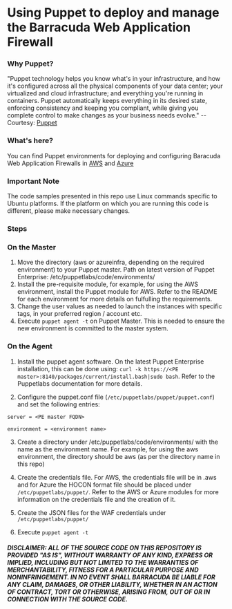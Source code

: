 # Using Puppet to deploy and manage the Barracuda Web Application Firewall

### Why Puppet?

"Puppet technology helps you know what's in your infrastructure, and how it's configured across all the physical components of your data center; your virtualized and cloud infrastructure; and everything you're running in containers. Puppet automatically keeps everything in its desired state, enforcing consistency and keeping you compliant, while giving you complete control to make changes as your business needs evolve." -- Courtesy: [Puppet](https://puppet.com/products)

### What's here?

You can find Puppet environments for deploying and configuring Baracuda Web Application Firewalls in [AWS](https://github.com/barracudanetworks/waf-automation/tree/master/waf-puppet/aws) and [Azure](https://github.com/barracudanetworks/waf-automation/tree/master/waf-puppet/azureinfra)
### Important Note
The code samples presented in this repo use Linux commands specific to Ubuntu platforms. If the platform on which you are running this code is different, please make necessary changes.

### Steps
### **On the Master**
1. Move the directory (aws or azureinfra, depending on the required environment) to your Puppet master. Path on latest version of Puppet Enterprise: /etc/puppetlabs/code/environments/ 
2. Install the pre-requisite module, for example, for using the AWS environment, install the Puppet module for AWS. Refer to the README for each environment for more details on fulfulling the requirements.
3. Change the user values as needed to launch the instances with specific tags, in your preferred region / account etc.
4. Execute `puppet agent -t` on Puppet Master. This is needed to ensure the new environment is committed to the master system.

### **On the Agent**
1. Install the puppet agent software. On the latest Puppet Enterprise installation, this can be done using: `curl -k https://<PE master>:8140/packages/current/install.bash|sudo bash`. Refer to the Puppetlabs documentation for more details.

2. Configure the puppet.conf file (`/etc/puppetlabs/puppet/puppet.conf`) and set the following entries:

`server = <PE master FQDN>`

`environment = <environment name>`

3. Create a directory under /etc/puppetlabs/code/environments/ with the name as the environment name. For example, for using the aws environment, the directory should be aws (as per the directory name in this repo)

4. Create the credentials file. For AWS, the credentials file will be in .aws and for Azure the HOCON format file should be placed under `/etc/puppetlabs/puppet/`. Refer to the AWS or Azure modules for more information on the credentials file and the creation of it.

5. Create the JSON files for the WAF credentials under `/etc/puppetlabs/puppet/`

6. Execute `puppet agent -t`

##### DISCLAIMER: ALL OF THE SOURCE CODE ON THIS REPOSITORY IS PROVIDED "AS IS", WITHOUT WARRANTY OF ANY KIND, EXPRESS OR IMPLIED, INCLUDING BUT NOT LIMITED TO THE WARRANTIES OF MERCHANTABILITY, FITNESS FOR A PARTICULAR PURPOSE AND NONINFRINGEMENT. IN NO EVENT SHALL BARRACUDA BE LIABLE FOR ANY CLAIM, DAMAGES, OR OTHER LIABILITY, WHETHER IN AN ACTION OF CONTRACT, TORT OR OTHERWISE, ARISING FROM, OUT OF OR IN CONNECTION WITH THE SOURCE CODE. ##### 
